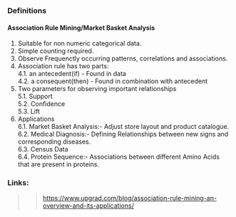 ### Definitions

#### Association Rule Mining/Market Basket Analysis  

1. Suitable for non numeric categorical data.  
2. Simple counting required.  
3. Observe Frequenctly occurring patterns, correlations and associations.  
4. Association rule has two parts:  
    4.1. an antecedent(if) - Found in data  
    4.2. a consequent(then) - Found in combination with antecedent  
5. Two parameters for observing important relationships  
    5.1. Support  
    5.2. Confidence  
    5.3. Lift  
6. Applications  
   6.1. Market Basket Analysis:- Adjust store layout and product catalogue.  
   6.2. Medical Diagnosis:- Defining Relationships between new signs and corresponding diseases.  
   6.3. Census Data  
   6.4. Protein Sequence:- Associations between different Amino Acids that are present in proteins.  
   
### Links:  
>> https://www.upgrad.com/blog/association-rule-mining-an-overview-and-its-applications/  
